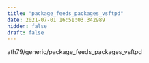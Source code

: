 ```yaml
---
title: "package_feeds_packages_vsftpd"
date: 2021-07-01 16:51:03.342989
hidden: false
draft: false
---
```


ath79/generic/package_feeds_packages_vsftpd

